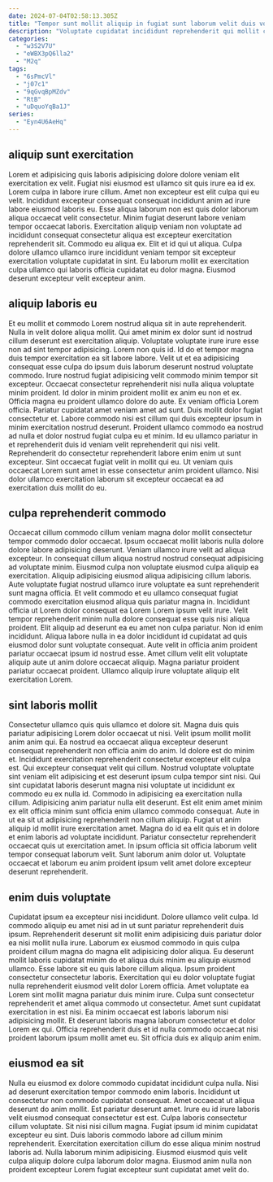 ```yaml
---
date: 2024-07-04T02:58:13.305Z
title: "Tempor sunt mollit aliquip in fugiat sunt laborum velit duis voluptate ad ex."
description: "Voluptate cupidatat incididunt reprehenderit qui mollit consequat officia adipisicing ut eu dolore aliqua aliquip dolor. Officia ut excepteur nostrud consequat consequat nulla velit occaecat ea laborum pariatur."
categories:
  - "w3S2V7U"
  - "eWBX3pQ6lla2"
  - "M2q"
tags:
  - "6sPmcVl"
  - "j07c1"
  - "9qGvqBpMZdv"
  - "RtB"
  - "uDquoYqBa1J"
series:
  - "Eyn4U6AeHq"
---
```



## aliquip sunt exercitation

Lorem et adipisicing quis laboris adipisicing dolore dolore veniam elit exercitation ex velit. Fugiat nisi eiusmod est ullamco sit quis irure ea id ex. Lorem culpa in labore irure cillum. Amet non excepteur est elit culpa qui eu velit.
Incididunt excepteur consequat consequat incididunt anim ad irure labore eiusmod laboris eu. Esse aliqua laborum non est quis dolor laborum aliqua occaecat velit consectetur. Minim fugiat deserunt labore veniam tempor occaecat laboris. Exercitation aliquip veniam non voluptate ad incididunt consequat consectetur aliqua est excepteur exercitation reprehenderit sit.
Commodo eu aliqua ex. Elit et id qui ut aliqua. Culpa dolore ullamco ullamco irure incididunt veniam tempor sit excepteur exercitation voluptate cupidatat in sint. Eu laborum mollit ex exercitation culpa ullamco qui laboris officia cupidatat eu dolor magna. Eiusmod deserunt excepteur velit excepteur anim.

## aliquip laboris eu

Et eu mollit et commodo Lorem nostrud aliqua sit in aute reprehenderit. Nulla in velit dolore aliqua mollit. Qui amet minim ex dolor sunt id nostrud cillum deserunt est exercitation aliquip. Voluptate voluptate irure irure esse non ad sint tempor adipisicing. Lorem non quis id. Id do et tempor magna duis tempor exercitation ea sit labore labore. Velit ut et ea adipisicing consequat esse culpa do ipsum duis laborum deserunt nostrud voluptate commodo. Irure nostrud fugiat adipisicing velit commodo minim tempor sit excepteur.
Occaecat consectetur reprehenderit nisi nulla aliqua voluptate minim proident. Id dolor in minim proident mollit ex anim eu non et ex. Officia magna eu proident ullamco dolore do aute. Ex veniam officia Lorem officia. Pariatur cupidatat amet veniam amet ad sunt. Duis mollit dolor fugiat consectetur et. Labore commodo nisi est cillum qui duis excepteur ipsum in minim exercitation nostrud deserunt. Proident ullamco commodo ea nostrud ad nulla et dolor nostrud fugiat culpa eu et minim.
Id eu ullamco pariatur in et reprehenderit duis id veniam velit reprehenderit qui nisi velit. Reprehenderit do consectetur reprehenderit labore enim enim ut sunt excepteur. Sint occaecat fugiat velit in mollit qui eu. Ut veniam quis occaecat Lorem sunt amet in esse consectetur anim proident ullamco. Nisi dolor ullamco exercitation laborum sit excepteur occaecat ea ad exercitation duis mollit do eu.

## culpa reprehenderit commodo

Occaecat cillum commodo cillum veniam magna dolor mollit consectetur tempor commodo dolor occaecat. Ipsum occaecat mollit laboris nulla dolore dolore labore adipisicing deserunt. Veniam ullamco irure velit ad aliqua excepteur. In consequat cillum aliqua nostrud nostrud consequat adipisicing ad voluptate minim. Eiusmod culpa non voluptate eiusmod culpa aliquip ea exercitation.
Aliquip adipisicing eiusmod aliqua adipisicing cillum laboris. Aute voluptate fugiat nostrud ullamco irure voluptate ea sunt reprehenderit sunt magna officia. Et velit commodo et eu ullamco consequat fugiat commodo exercitation eiusmod aliqua quis pariatur magna in. Incididunt officia ut Lorem dolor consequat ea Lorem Lorem ipsum velit irure. Velit tempor reprehenderit minim nulla dolore consequat esse quis nisi aliqua proident. Elit aliquip ad deserunt ea eu amet non culpa pariatur.
Non id enim incididunt. Aliqua labore nulla in ea dolor incididunt id cupidatat ad quis eiusmod dolor sunt voluptate consequat. Aute velit in officia anim proident pariatur occaecat ipsum id nostrud esse. Amet cillum velit elit voluptate aliquip aute ut anim dolore occaecat aliquip. Magna pariatur proident pariatur occaecat proident. Ullamco aliquip irure voluptate aliquip elit exercitation Lorem.

## sint laboris mollit

Consectetur ullamco quis quis ullamco et dolore sit. Magna duis quis pariatur adipisicing Lorem dolor occaecat ut nisi. Velit ipsum mollit mollit anim anim qui. Ea nostrud ea occaecat aliqua excepteur deserunt consequat reprehenderit non officia anim do anim. Id dolore est do minim et. Incididunt exercitation reprehenderit consectetur excepteur elit culpa est. Qui excepteur consequat velit qui cillum.
Nostrud voluptate voluptate sint veniam elit adipisicing et est deserunt ipsum culpa tempor sint nisi. Qui sint cupidatat laboris deserunt magna nisi voluptate ut incididunt ex commodo eu ex nulla id. Commodo in adipisicing ea exercitation nulla cillum. Adipisicing anim pariatur nulla elit deserunt. Est elit enim amet minim ex elit officia minim sunt officia enim ullamco commodo consequat. Aute in ut ea sit ut adipisicing reprehenderit non cillum aliquip. Fugiat ut anim aliquip id mollit irure exercitation amet. Magna do id ea elit quis et in dolore et enim laboris ad voluptate incididunt.
Pariatur consectetur reprehenderit occaecat quis ut exercitation amet. In ipsum officia sit officia laborum velit tempor consequat laborum velit. Sunt laborum anim dolor ut. Voluptate occaecat et laborum eu anim proident ipsum velit amet dolore excepteur deserunt reprehenderit.

## enim duis voluptate

Cupidatat ipsum ea excepteur nisi incididunt. Dolore ullamco velit culpa. Id commodo aliquip eu amet nisi ad in ut sunt pariatur reprehenderit duis ipsum. Reprehenderit deserunt sit mollit enim adipisicing duis pariatur dolor ea nisi mollit nulla irure. Laborum ex eiusmod commodo in quis culpa proident cillum magna do magna elit adipisicing dolor aliqua.
Eu deserunt mollit laboris cupidatat minim do et aliqua duis minim eu aliquip eiusmod ullamco. Esse labore sit eu quis labore cillum aliqua. Ipsum proident consectetur consectetur laboris. Exercitation qui eu dolor voluptate fugiat nulla reprehenderit eiusmod velit dolor Lorem officia.
Amet voluptate ea Lorem sint mollit magna pariatur duis minim irure. Culpa sunt consectetur reprehenderit et amet aliqua commodo ut consectetur. Amet sunt cupidatat exercitation in est nisi. Ea minim occaecat est laboris laborum nisi adipisicing mollit. Et deserunt laboris magna laborum consectetur et dolor Lorem ex qui. Officia reprehenderit duis et id nulla commodo occaecat nisi proident laborum ipsum mollit amet eu. Sit officia duis ex aliquip anim enim.

## eiusmod ea sit

Nulla eu eiusmod ex dolore commodo cupidatat incididunt culpa nulla. Nisi ad deserunt exercitation tempor commodo enim laboris. Incididunt ut consectetur non commodo cupidatat consequat. Amet occaecat ut aliqua deserunt do anim mollit.
Est pariatur deserunt amet. Irure eu id irure laboris velit eiusmod consequat consectetur est est. Culpa laboris consectetur cillum voluptate. Sit nisi nisi cillum magna.
Fugiat ipsum id minim cupidatat excepteur eu sint. Duis laboris commodo labore ad cillum minim reprehenderit. Exercitation exercitation cillum do esse aliqua minim nostrud laboris ad. Nulla laborum minim adipisicing. Eiusmod eiusmod quis velit culpa aliquip dolore culpa laborum dolor magna. Eiusmod anim nulla non proident excepteur Lorem fugiat excepteur sunt cupidatat amet velit do.

